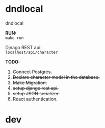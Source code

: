# dndlocal
dndlocal

**RUN:** <br>
```make run```

Djnago REST api: <br>
```localhost/api/character```

**TODO:** <br>
1. ~~Connect Postgres.~~
2. ~~Declare character model in the database.~~
3. ~~Make Migration.~~
4. ~~setup django rest api.~~
5. ~~setup JSON serializer.~~
5. React authentication.

# dev 
